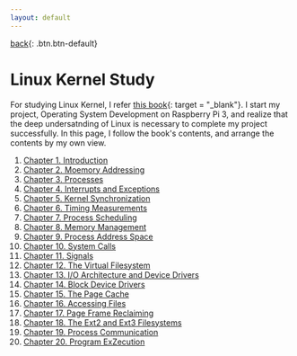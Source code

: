 ```yaml
---
layout: default
---
```

[back](../../smain){: .btn.btn-default}

# Linux Kernel Study

For studying Linux Kernel, I refer [this book](http://shop.oreilly.com/product/9780596005658.do){: target = "_blank"}. I start my project, Operating System Development on Raspberry Pi 3, and realize that the deep undersatnding of Linux is necessary to complete my project successfully. In this page, I follow the book's contents, and arrange the contents by my own view. 

1. [Chapter 1. Introduction]()
1. [Chapter 2. Moemory Addressing]()
1. [Chapter 3. Processes]()
1. [Chapter 4. Interrupts and Exceptions]()
1. [Chapter 5. Kernel Synchronization]()
1. [Chapter 6. Timing Measurements]()
1. [Chapter 7. Process Scheduling]()
1. [Chapter 8. Memory Management]()
1. [Chapter 9. Process Address Space]()
1. [Chapter 10. System Calls]()
1. [Chapter 11. Signals]()
1. [Chapter 12. The Virtual Filesystem]()
1. [Chapter 13. I/O Architecture and Device Drivers]()
1. [Chapter 14. Block Device Drivers]()
1. [Chapter 15. The Page Cache]()
1. [Chapter 16. Accessing Files]()
1. [Chapter 17. Page Frame Reclaiming]()
1. [Chapter 18. The Ext2 and Ext3 Filesystems]()
1. [Chapter 19. Process Communication]()
1. [Chapter 20. Program ExZecution]()